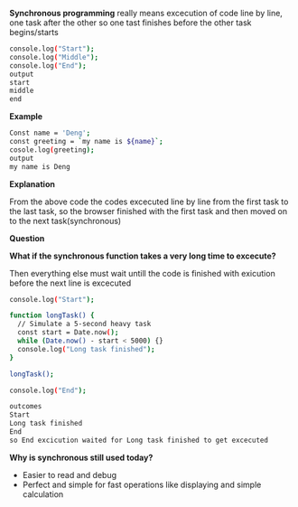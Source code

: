 **Synchronous programming** really means excecution of code line by line, one task after the other so one tast finishes before the other task begins/starts

```bash
console.log("Start");
console.log("Middle");
console.log("End");
output
start  
middle
end
```

**Example**

```bash
Const name = 'Deng';
const greeting = `my name is ${name}`;
cosole.log(greeting);
output
my name is Deng
```

**Explanation**

From the above code the codes excecuted line by line from the first task to the last task, so the browser finished with the first task and then moved on to the next task(synchronous)

**Question**

**What if the synchronous function takes a very long time to excecute?**

Then everything else must wait untill the code is finished with exicution before the next line is excecuted 

```bash
console.log("Start");

function longTask() {
  // Simulate a 5-second heavy task
  const start = Date.now();
  while (Date.now() - start < 5000) {}
  console.log("Long task finished");
}

longTask();

console.log("End");

outcomes
Start
Long task finished
End
so End excicution waited for Long task finished to get excecuted
```

**Why is synchronous still used today?**

- Easier to read and debug
- Perfect and simple for fast operations like displaying and simple calculation